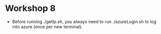 # Workshop 8

- Before running ./getIp.sh, you always need to run ./azureLogin.sh to log into azure (once per new terminal).
